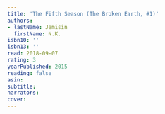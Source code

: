 ```yaml
---
title: 'The Fifth Season (The Broken Earth, #1)'
authors:
- lastName: Jemisin
  firstName: N.K.
isbn10: ''
isbn13: ''
read: 2018-09-07
rating: 3
yearPublished: 2015
reading: false
asin:
subtitle:
narrators:
cover:
---
```

